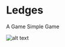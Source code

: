 # Ledges

A Game Simple Game

 ![alt text](https://image.winudf.com/v2/image1/Y29tLldyb25nQ29kZXMuTGVkZ2VzX3NjcmVlbl8wXzE1NTc0NzM0MDNfMDQ2/screen-0.jpg?fakeurl=1&type=.jpg)
